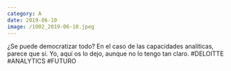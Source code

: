 ```yaml
--- 
category: A 
date: 2019-06-10 
image: /1002_2019-06-10.jpeg 
--- 
```


¿Se puede democratizar todo? En el caso de las capacidades analíticas, parece que sí. Yo, aquí os lo dejo, aunque no lo tengo tan claro. #DELOITTE #ANALYTICS #FUTURO